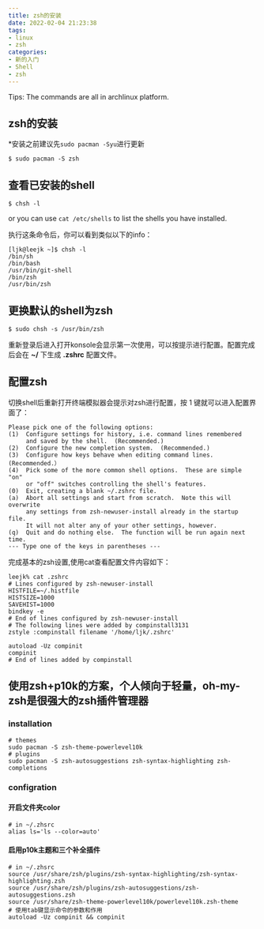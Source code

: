 ```yaml
---
title: zsh的安装
date: 2022-02-04 21:23:38
tags:
- linux
- zsh
categories:
- 新的入门
- Shell
- zsh
---
```


Tips: The commands are all in archlinux platform.

## zsh的安装
*安装之前建议先`sudo pacman -Syu`进行更新
```shell
$ sudo pacman -S zsh
```
## 查看已安装的shell
```shell
$ chsh -l
```
or you can use `cat /etc/shells` to list the shells you have installed.

执行这条命令后，你可以看到类似以下的info：
```shell
[ljk@leejk ~]$ chsh -l
/bin/sh
/bin/bash
/usr/bin/git-shell
/bin/zsh
/usr/bin/zsh
```
## 更换默认的shell为zsh
```shell
$ sudo chsh -s /usr/bin/zsh
```
重新登录后进入打开konsole会显示第一次使用，可以按提示进行配置。配置完成后会在 **~/** 下生成 __.zshrc__ 配置文件。

## 配置zsh
切换shell后重新打开终端模拟器会提示对zsh进行配置，按 1 键就可以进入配置界面了：
```
Please pick one of the following options:
(1)  Configure settings for history, i.e. command lines remembered
     and saved by the shell.  (Recommended.)
(2)  Configure the new completion system.  (Recommended.)
(3)  Configure how keys behave when editing command lines.  (Recommended.）
(4)  Pick some of the more common shell options.  These are simple "on"
     or "off" switches controlling the shell's features.  
(0)  Exit, creating a blank ~/.zshrc file.
(a)  Abort all settings and start from scratch.  Note this will overwrite
     any settings from zsh-newuser-install already in the startup file.
     It will not alter any of your other settings, however.
(q)  Quit and do nothing else.  The function will be run again next time.
--- Type one of the keys in parentheses --- 
```
完成基本的zsh设置,使用cat查看配置文件内容如下：
```shell
leejk% cat .zshrc 
# Lines configured by zsh-newuser-install
HISTFILE=~/.histfile
HISTSIZE=1000
SAVEHIST=1000
bindkey -e
# End of lines configured by zsh-newuser-install
# The following lines were added by compinstall3131
zstyle :compinstall filename '/home/ljk/.zshrc'

autoload -Uz compinit
compinit
# End of lines added by compinstall
```

## 使用zsh+p10k的方案，个人倾向于轻量，oh-my-zsh是很强大的zsh插件管理器

### installation 
```shell
# themes
sudo pacman -S zsh-theme-powerlevel10k
# plugins
sudo pacman -S zsh-autosuggestions zsh-syntax-highlighting zsh-completions
```

### configration
#### 开启文件夹color
```shell
# in ~/.zhsrc
alias ls='ls --color=auto'
```

#### 启用p10k主题和三个补全插件
```shell
# in ~/.zhsrc
source /usr/share/zsh/plugins/zsh-syntax-highlighting/zsh-syntax-highlighting.zsh
source /usr/share/zsh/plugins/zsh-autosuggestions/zsh-autosuggestions.zsh
source /usr/share/zsh-theme-powerlevel10k/powerlevel10k.zsh-theme
# 使用tab键显示命令的参数和作用
autoload -Uz compinit && compinit
```
